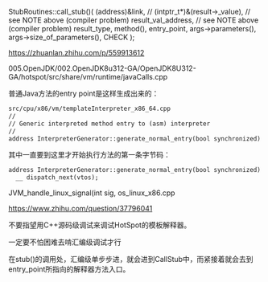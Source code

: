 StubRoutines::call_stub()(
        (address)&link,
        // (intptr_t*)&(result->_value), // see NOTE above (compiler problem)
        result_val_address,          // see NOTE above (compiler problem)
        result_type,
        method(),
        entry_point,
        args->parameters(),
        args->size_of_parameters(),
        CHECK
      );


https://zhuanlan.zhihu.com/p/559913612

005.OpenJDK/002.OpenJDK8u312-GA/OpenJDK8U312-GA/hotspot/src/share/vm/runtime/javaCalls.cpp


普通Java方法的entry point是这样生成出来的：
```txt
src/cpu/x86/vm/templateInterpreter_x86_64.cpp
//
// Generic interpreted method entry to (asm) interpreter
//
address InterpreterGenerator::generate_normal_entry(bool synchronized) 
```

其中一直要到这里才开始执行方法的第一条字节码：
```txt
address InterpreterGenerator::generate_normal_entry(bool synchronized) { 方法下的
  __ dispatch_next(vtos);
```

 JVM_handle_linux_signal(int sig,   os_linux_x86.cpp



https://www.zhihu.com/question/37796041

不要指望用C++源码级调试来调试HotSpot的模板解释器。

一定要不怕困难去啃汇编级调试才行

在stub()的调用处，汇编级单步步进，就会进到CallStub中，而紧接着就会去到entry_point所指向的解释器方法入口。